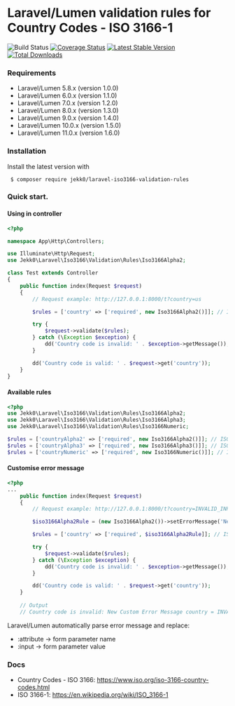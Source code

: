 # Laravel/Lumen validation rules for Country Codes - ISO 3166-1
![Build Status](https://github.com/jekk0/laravel-iso3166-validation-rules/actions/workflows/pipeline.yml/badge.svg?branch=master)
[![Coverage Status](https://codecov.io/gh/jekk0/laravel-iso3166-validation-rules/branch/master/graphs/badge.svg)](https://codecov.io/gh/jekk0/laravel-iso3166-validation-rules)
[![Latest Stable Version](https://poser.pugx.org/jekk0/laravel-iso3166-validation-rules/v/stable)](https://packagist.org/packages/jekk0/laravel-iso3166-validation-rules)
[![Total Downloads](https://poser.pugx.org/jekk0/laravel-iso3166-validation-rules/downloads)](https://packagist.org/packages/jekk0/laravel-iso3166-validation-rules)

### Requirements

 * Laravel/Lumen 5.8.x (version 1.0.0)
 * Laravel/Lumen 6.0.x (version 1.1.0)
 * Laravel/Lumen 7.0.x (version 1.2.0)
 * Laravel/Lumen 8.0.x (version 1.3.0)
 * Laravel/Lumen 9.0.x (version 1.4.0)
 * Laravel/Lumen 10.0.x (version 1.5.0)
 * Laravel/Lumen 11.0.x (version 1.6.0)

### Installation

 Install the latest version with
```
 $ composer require jekk0/laravel-iso3166-validation-rules
```

### Quick start.
#### Using in controller
```php
<?php

namespace App\Http\Controllers;

use Illuminate\Http\Request;
use Jekk0\Laravel\Iso3166\Validation\Rules\Iso3166Alpha2;

class Test extends Controller
{
    public function index(Request $request)
    {
        // Request example: http://127.0.0.1:8000/t?country=us

        $rules = ['country' => ['required', new Iso3166Alpha2()]]; // ISO3166-1 Alpha2 validation rule

        try {
            $request->validate($rules);
        } catch (\Exception $exception) {
            dd('Country code is invalid: ' . $exception->getMessage());
        }

        dd('Country code is valid: ' . $request->get('country'));
    }
}

```

#### Available rules
```php
<?php
use Jekk0\Laravel\Iso3166\Validation\Rules\Iso3166Alpha2;
use Jekk0\Laravel\Iso3166\Validation\Rules\Iso3166Alpha3;
use Jekk0\Laravel\Iso3166\Validation\Rules\Iso3166Numeric;

$rules = ['countryAlpha2' => ['required', new Iso3166Alpha2()]]; // ISO3166-1 Alpha2 validation rule
$rules = ['countryAlpha3' => ['required', new Iso3166Alpha3()]]; // ISO3166-1 Alpha3 validation rule
$rules = ['countryNumeric' => ['required', new Iso3166Numeric()]]; // ISO3166-1 Numeric validation rule
```
#### Customise error message
```php
<?php
...
    public function index(Request $request)
    {
        // Request example: http://127.0.0.1:8000/t?country=INVALID_INPUT

        $iso3166Alpha2Rule = (new Iso3166Alpha2())->setErrorMessage('New Custom Error Message :attribute = :input');

        $rules = ['country' => ['required', $iso3166Alpha2Rule]]; // ISO3166-1 Alpha2 validation rule

        try {
            $request->validate($rules);
        } catch (\Exception $exception) {
            dd('Country code is invalid: ' . $exception->getMessage());
        }

        dd('Country code is valid: ' . $request->get('country'));
    }
    
    // Output
    // Country code is invalid: New Custom Error Message country = INVALID_INPUT
```
Laravel/Lumen automatically parse error message and replace: 
 * :attribute -> form parameter name 
 * :input     -> form parameter value 

### Docs
 * Country Codes - ISO 3166: https://www.iso.org/iso-3166-country-codes.html
 * ISO 3166-1: https://en.wikipedia.org/wiki/ISO_3166-1
